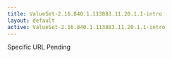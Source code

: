 ```yaml
---
title: ValueSet-2.16.840.1.113883.11.20.1.1-intro
layout: default
active: ValueSet-2.16.840.1.113883.11.20.1.1-intro
---
```


Specific URL Pending